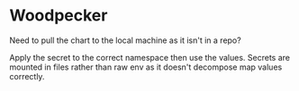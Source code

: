 # Woodpecker

Need to pull the chart to the local machine as it isn't in a repo?

Apply the secret to the correct namespace then use the values. Secrets are mounted in files rather than raw env as it doesn't decompose map values correctly.
